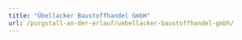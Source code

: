 ```yaml
---
title: "Übellacker Baustoffhandel GmbH"
url: /purgstall-an-der-erlauf/uebellacker-baustoffhandel-gmbh/
---
```

